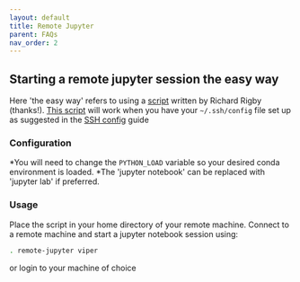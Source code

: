 ```yaml
---
layout: default
title: Remote Jupyter
parent: FAQs
nav_order: 2
---
```



## Starting a remote jupyter session the easy way

Here 'the easy way' refers to using a [script](https://github.com/bjsilver/bag_wiki/blob/main/assets/scripts/remote-jupyter) written by Richard Rigby (thanks!). [This script](https://github.com/bjsilver/bag_wiki/blob/main/assets/scripts/remote-jupyter) will work when you have your `~/.ssh/config` file set up as suggested in the [SSH config](https://bjsilver.github.io/bag_wiki/docs/FAQs/SSH_configs.html) guide

### Configuration
*You will need to change the `PYTHON_LOAD` variable so your desired conda environment is loaded.
*The 'jupyter notebook' can be replaced with 'jupyter lab' if preferred.

### Usage
Place the script in your home directory of your remote machine. Connect to a remote machine and start a jupyter notebook session using:
```bash
. remote-jupyter viper
```
or login to your machine of choice
